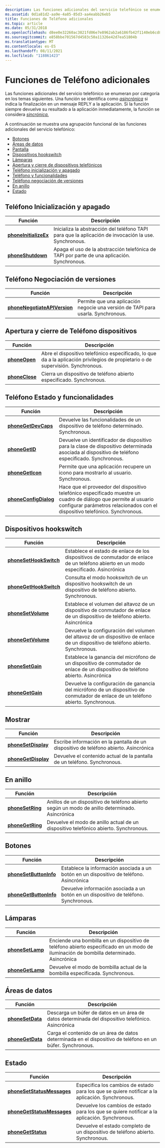 ```yaml
---
description: Las funciones adicionales del servicio telefónico se enumeran por categoría en los temas siguientes.
ms.assetid: 0d1a81d2-aa9e-4a85-85d3-aa4eabb26eb5
title: Funciones de Teléfono adicionales
ms.topic: article
ms.date: 05/31/2018
ms.openlocfilehash: d8ee0e32260ac3821fd06e7e8962ab2a6186fb42f1140eb6cd8f705709f2dfbd
ms.sourcegitcommit: e858bbe701567d4583c50a11326e42d7ea51804b
ms.translationtype: MT
ms.contentlocale: es-ES
ms.lasthandoff: 08/11/2021
ms.locfileid: "118861423"
---
```

# <a name="supplementary-phone-service-functions"></a>Funciones de Teléfono adicionales

Las funciones adicionales del servicio telefónico se enumeran por categoría en los temas siguientes. Una función se identifica como [*asincrónica*](a-tapgloss.md) si indica la finalización en un mensaje REPLY a la aplicación. Si la función siempre devuelve su resultado a la aplicación inmediatamente, la función se considera [*sincrónica.*](s-tapgloss.md)

A continuación se muestra una agrupación funcional de las funciones adicionales del servicio telefónico:

-   [Botones](#buttons)
-   [Áreas de datos](#data-areas)
-   [Pantalla](#display)
-   [Dispositivos hookswitch](#hookswitch-devices)
-   [Lámparas](#lamps)
-   [Apertura y cierre de dispositivos telefónicos](#opening-and-closing-phone-devices)
-   [Teléfono inicialización y apagado](#phone-initialization-and-shutdown)
-   [Teléfono y funcionalidades](#phone-status-and-capabilities)
-   [Teléfono negociación de versiones](#phone-version-negotiation)
-   [En anillo](#ring)
-   [Estado](#status)

## <a name="phone-initialization-and-shutdown"></a>Teléfono Inicialización y apagado



| Función                                       | Descripción                                                                          |
|------------------------------------------------|--------------------------------------------------------------------------------------|
| [**phoneInitializeEx**](/windows/desktop/api/Tapi/nf-tapi-phoneinitializeexa) | Inicializa la abstracción del teléfono TAPI para que la aplicación de invocación la use. Synchronous. |
| [**phoneShutdown**](/windows/desktop/api/Tapi/nf-tapi-phoneshutdown)         | Apaga el uso de la abstracción telefónica de TAPI por parte de una aplicación. Synchronous.            |



 

## <a name="phone-version-negotiation"></a>Teléfono Negociación de versiones



| Función                                                     | Descripción                                                            |
|--------------------------------------------------------------|------------------------------------------------------------------------|
| [**phoneNegotiateAPIVersion**](/windows/desktop/api/Tapi/nf-tapi-phonenegotiateapiversion) | Permite que una aplicación negocie una versión de TAPI para usarla. Synchronous. |



 

## <a name="opening-and-closing-phone-devices"></a>Apertura y cierre de Teléfono dispositivos



| Función                         | Descripción                                                                                               |
|----------------------------------|-----------------------------------------------------------------------------------------------------------|
| [**phoneOpen**](/windows/desktop/api/Tapi/nf-tapi-phoneopen)   | Abre el dispositivo telefónico especificado, lo que da a la aplicación privilegios de propietario o de supervisión. Synchronous. |
| [**phoneClose**](/windows/desktop/api/Tapi/nf-tapi-phoneclose) | Cierra un dispositivo de teléfono abierto especificado. Synchronous.                                                        |



 

## <a name="phone-status-and-capabilities"></a>Teléfono Estado y funcionalidades



| Función                                       | Descripción                                                                                                                                                      |
|------------------------------------------------|------------------------------------------------------------------------------------------------------------------------------------------------------------------|
| [**phoneGetDevCaps**](/windows/desktop/api/Tapi/nf-tapi-phonegetdevcaps)     | Devuelve las funcionalidades de un dispositivo de teléfono determinado. Synchronous.                                                                                                   |
| [**phoneGetID**](/windows/desktop/api/Tapi/nf-tapi-phonegetid)               | Devuelve un identificador de dispositivo para la clase de dispositivo determinada asociada al dispositivo de teléfono especificado. Synchronous.                                                          |
| [**phoneGetIcon**](/windows/desktop/api/Tapi/nf-tapi-phonegeticon)           | Permite que una aplicación recupere un icono para mostrarlo al usuario. Synchronous.                                                                                  |
| [**phoneConfigDialog**](/windows/desktop/api/Tapi/nf-tapi-phoneconfigdialog) | Hace que el proveedor del dispositivo telefónico especificado muestre un cuadro de diálogo que permite al usuario configurar parámetros relacionados con el dispositivo telefónico. Synchronous. |



 

## <a name="hookswitch-devices"></a>Dispositivos hookswitch



| Función                                         | Descripción                                                                                       |
|--------------------------------------------------|---------------------------------------------------------------------------------------------------|
| [**phoneSetHookSwitch**](/windows/desktop/api/Tapi/nf-tapi-phonesethookswitch) | Establece el estado de enlace de los dispositivos de conmutador de enlace de un teléfono abierto en un modo especificado. Asincrónica      |
| [**phoneGetHookSwitch**](/windows/desktop/api/Tapi/nf-tapi-phonegethookswitch) | Consulta el modo hookswitch de un dispositivo hookswitch de un dispositivo de teléfono abierto. Synchronous.          |
| [**phoneSetVolume**](/windows/desktop/api/Tapi/nf-tapi-phonesetvolume)         | Establece el volumen del altavoz de un dispositivo de conmutador de enlace de un dispositivo de teléfono abierto. Asincrónica           |
| [**phoneGetVolume**](/windows/desktop/api/Tapi/nf-tapi-phonegetvolume)         | Devuelve la configuración del volumen del altavoz de un dispositivo de enlace de un dispositivo de teléfono abierto. Synchronous. |
| [**phoneSetGain**](/windows/desktop/api/Tapi/nf-tapi-phonesetgain)             | Establece la ganancia del micrófono de un dispositivo de conmutador de enlace de un dispositivo de teléfono abierto. Asincrónica                 |
| [**phoneGetGain**](/windows/desktop/api/Tapi/nf-tapi-phonegetgain)             | Devuelve la configuración de ganancia del micrófono de un dispositivo de conmutador de enlace de un teléfono abierto. Synchronous.              |



 

## <a name="display"></a>Mostrar



| Función                                   | Descripción                                                              |
|--------------------------------------------|--------------------------------------------------------------------------|
| [**phoneSetDisplay**](/windows/desktop/api/Tapi/nf-tapi-phonesetdisplay) | Escribe información en la pantalla de un dispositivo de teléfono abierto. Asincrónica |
| [**phoneGetDisplay**](/windows/desktop/api/Tapi/nf-tapi-phonegetdisplay) | Devuelve el contenido actual de la pantalla de un teléfono. Synchronous.          |



 

## <a name="ring"></a>En anillo



| Función                             | Descripción                                                              |
|--------------------------------------|--------------------------------------------------------------------------|
| [**phoneSetRing**](/windows/desktop/api/Tapi/nf-tapi-phonesetring) | Anillos de un dispositivo de teléfono abierto según un modo de anillo determinado. Asincrónica |
| [**phoneGetRing**](/windows/desktop/api/Tapi/nf-tapi-phonegetring) | Devuelve el modo de anillo actual de un dispositivo telefónico abierto. Synchronous.    |



 

## <a name="buttons"></a>Botones



| Función                                         | Descripción                                                                    |
|--------------------------------------------------|--------------------------------------------------------------------------------|
| [**phoneSetButtonInfo**](/windows/desktop/api/Tapi/nf-tapi-phonesetbuttoninfo) | Establece la información asociada a un botón en un dispositivo de teléfono. Asincrónica |
| [**phoneGetButtonInfo**](/windows/desktop/api/Tapi/nf-tapi-phonegetbuttoninfo) | Devuelve información asociada a un botón en un dispositivo de teléfono. Synchronous.   |



 

## <a name="lamps"></a>Lámparas



| Función                             | Descripción                                                                                 |
|--------------------------------------|---------------------------------------------------------------------------------------------|
| [**phoneSetLamp**](/windows/desktop/api/Tapi/nf-tapi-phonesetlamp) | Enciende una bombilla en un dispositivo de teléfono abierto especificado en un modo de iluminación de bombilla determinado. Asincrónica |
| [**phoneGetLamp**](/windows/desktop/api/Tapi/nf-tapi-phonegetlamp) | Devuelve el modo de bombilla actual de la bombilla especificada. Synchronous.                           |



 

## <a name="data-areas"></a>Áreas de datos



| Función                             | Descripción                                                                             |
|--------------------------------------|-----------------------------------------------------------------------------------------|
| [**phoneSetData**](/windows/desktop/api/Tapi/nf-tapi-phonesetdata) | Descarga un búfer de datos en un área de datos determinada del dispositivo telefónico. Asincrónica      |
| [**phoneGetData**](/windows/desktop/api/Tapi/nf-tapi-phonegetdata) | Carga el contenido de un área de datos determinada en el dispositivo de teléfono en un búfer. Synchronous. |



 

## <a name="status"></a>Estado



| Función                                                 | Descripción                                                                               |
|----------------------------------------------------------|-------------------------------------------------------------------------------------------|
| [**phoneSetStatusMessages**](/windows/desktop/api/Tapi/nf-tapi-phonesetstatusmessages) | Especifica los cambios de estado para los que se quiere notificar a la aplicación. Synchronous. |
| [**phoneGetStatusMessages**](/windows/desktop/api/Tapi/nf-tapi-phonegetstatusmessages) | Devuelve los cambios de estado para los que se quiere notificar a la aplicación. Synchronous.   |
| [**phoneGetStatus**](/windows/desktop/api/Tapi/nf-tapi-phonegetstatus)                 | Devuelve el estado completo de un dispositivo de teléfono abierto. Synchronous.                         |



 

 

 



